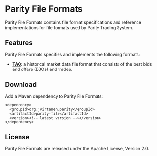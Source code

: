 Parity File Formats
===================

Parity File Formats contains file format specifications and reference
implementations for file formats used by Parity Trading System.


Features
--------

Parity File Formats specifies and implements the following formats:

  - [**TAQ**](doc/TAQ.md): a historical market data file format that consists
    of the best bids and offers (BBOs) and trades.


Download
--------

Add a Maven dependency to Parity File Formats:

    <dependency>
      <groupId>org.jvirtanen.parity</groupId>
      <artifactId>parity-file</artifactId>
      <version><!-- latest version --></version>
    </dependency>


License
-------

Parity File Formats are released under the Apache License, Version 2.0.
